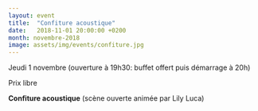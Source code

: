 ```yaml
---
layout: event
title:  "Confiture acoustique"
date:   2018-11-01 20:00:00 +0200
month: novembre-2018
image: assets/img/events/confiture.jpg
---
```



Jeudi 1 novembre  (ouverture à 19h30: buffet offert puis démarrage à 20h)

Prix libre

**Confiture acoustique** (scène ouverte animée par Lily Luca)